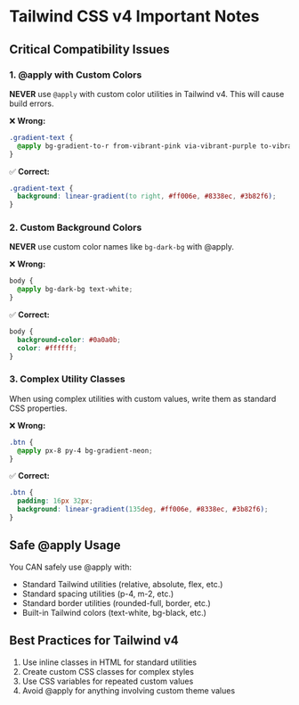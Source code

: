 # Tailwind CSS v4 Important Notes

## Critical Compatibility Issues

### 1. @apply with Custom Colors

**NEVER** use `@apply` with custom color utilities in Tailwind v4. This will cause build errors.

❌ **Wrong:**

```css
.gradient-text {
  @apply bg-gradient-to-r from-vibrant-pink via-vibrant-purple to-vibrant-blue;
}
```

✅ **Correct:**

```css
.gradient-text {
  background: linear-gradient(to right, #ff006e, #8338ec, #3b82f6);
}
```

### 2. Custom Background Colors

**NEVER** use custom color names like `bg-dark-bg` with @apply.

❌ **Wrong:**

```css
body {
  @apply bg-dark-bg text-white;
}
```

✅ **Correct:**

```css
body {
  background-color: #0a0a0b;
  color: #ffffff;
}
```

### 3. Complex Utility Classes

When using complex utilities with custom values, write them as standard CSS properties.

❌ **Wrong:**

```css
.btn {
  @apply px-8 py-4 bg-gradient-neon;
}
```

✅ **Correct:**

```css
.btn {
  padding: 16px 32px;
  background: linear-gradient(135deg, #ff006e, #8338ec, #3b82f6);
}
```

## Safe @apply Usage

You CAN safely use @apply with:

- Standard Tailwind utilities (relative, absolute, flex, etc.)
- Standard spacing utilities (p-4, m-2, etc.)
- Standard border utilities (rounded-full, border, etc.)
- Built-in Tailwind colors (text-white, bg-black, etc.)

## Best Practices for Tailwind v4

1. Use inline classes in HTML for standard utilities
2. Create custom CSS classes for complex styles
3. Use CSS variables for repeated custom values
4. Avoid @apply for anything involving custom theme values

